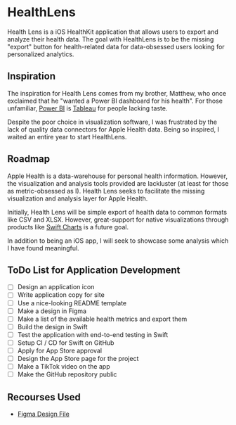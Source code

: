 # HealthLens

Health Lens is a iOS HealthKit application that allows users to export and analyze their health data. The goal with HealthLens is to be the missing "export" button for health-related data for data-obsessed users looking for personalized analytics.

## Inspiration

The inspiration for Health Lens comes from my brother, Matthew, who once exclaimed that he "wanted a Power BI dashboard for his health". For those unfamiliar, [Power BI](https://www.microsoft.com/en-us/power-platform/products/power-bi) is [Tableau](https://www.tableau.com/) for people lacking taste. 

Despite the poor choice in visualization software, I was frustrated by the lack of quality data connectors for Apple Health data. Being so inspired, I waited an entire year to start HealthLens.  

## Roadmap

Apple Health is a data-warehouse for personal health information. However, the visualization and analysis tools provided are lackluster (at least for those as metric-obsessed as I). Health Lens seeks to facilitate the missing visualization and analysis layer for Apple Health.

Initially, Health Lens  will be simple export of health data to common formats like CSV and XLSX. However, great-support for native visualizations through products like [Swift Charts](https://developer.apple.com/documentation/charts) is a future goal. 

In addition to being an iOS app, I will seek to showcase some analysis which I have found meaningful.

## ToDo List for Application Development

- [ ] Design an application icon
- [ ] Write application copy for site
- [ ] Use a nice-looking README template 
- [ ] Make a design in Figma
- [ ] Make a list of the available health metrics and export them
- [ ] Build the design in Swift
- [ ] Test the application with end-to-end testing in Swift
- [ ] Setup CI / CD for Swift on GitHub
- [ ] Apply for App Store approval
- [ ] Design the App Store page for the project
- [ ] Make a TikTok video on the app
- [ ] Make the GitHub repository public 

## Recourses Used

- [Figma Design File](https://www.figma.com/design/2lkwgvRLecdSb1ZzTbCr7e/HealthLens)